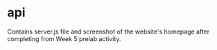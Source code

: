 # api
Contains server.js file and screenshot of the website's homepage after completing from Week 5 prelab activity.
